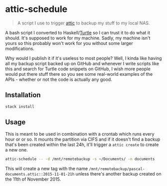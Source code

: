 # attic-schedule

> A script I use to trigger [attic](https://attic-backup.org/) to backup my
> stuff to my local NAS.

A bash script I converted to Haskell/[Turtle](http://haddock.stackage.org/lts-3.11/turtle-1.2.2/Turtle.html)
so I can trust it to do what it should. It's supposed to work for my machine.
Sadly, my machine isn't yours so this probably won't work for you without
some larger modifications.

Why would I publish it if it's useless to most people? Well, I kinda like having
all my backup script backed up on GitHub and whenever I write scripts like
this and search for Turtle code snippets on GitHub, I wish more people
would put there stuff there so you see some real-world examples of the APIs -
whether or not the code is actually any good.

## Installation

```bash
stack install
```

## Usage

This is meant to be used in combination with a crontab which runs every hour or
or so. It mounts the partition via CIFS and if it doesn't find a backup that's
been created within the last 24h, it'll trigger a `attic create` to create a new
one.

```bash
attic-schedule -- -d /mnt/remotebackup -s ~/Documents/ -n documents
```

This will create a new tag with the name
`/mnt/remotebackup/pascal-documents.attic::2015-11-01-21h` unless there's another
backup created on the 11th of November 2015.
